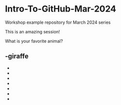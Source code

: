 # Intro-To-GitHub-Mar-2024
Workshop example repository for March 2024 series


This is an amazing session!



What is your favorite animal?

-giraffe
-
-
-
-
-
-
-
-
